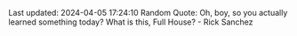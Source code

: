 Last updated: 2024-04-05 17:24:10
Random Quote: Oh, boy, so you actually learned something today? What is this, Full House? - Rick Sanchez